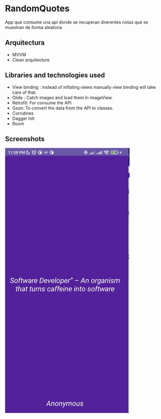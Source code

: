 
# RandomQuotes

App que consume una api donde se recuperan direrentes notas que se muestran de forma aleatoria 




## Arquitectura
- MVVM 
- Clean arquitecture 
## Libraries and technologies used
- View binding : instead of inflating views manually view binding will take care of that.
- Glide : Catch images and load them in imageView.
- Retrofit: For consume the API 
- Gson: To convert the data from the API to classes. 
- Corrutines
- Dagger hilt 
- Room 

 ## Screenshots
![Vista principal](https://github.com/AngelAngelesMolina/RandomQuotes/blob/main/app/quoteRandom.png?raw=true)

